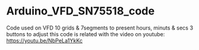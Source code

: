 # Arduino_VFD_SN75518_code
Code used on VFD 10 grids &amp; 7segments to present hours, minuts &amp; secs 3 buttons to adjust
this code is related with the video on youtube:
https://youtu.be/NbPeLa1YkKc
